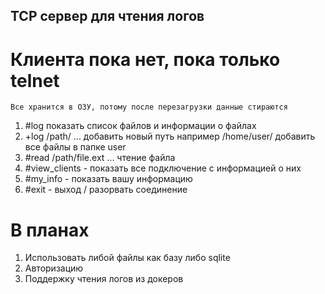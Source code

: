 ## TCP сервер для чтения логов
# Клиента пока нет, пока только telnet
    Все хранится в ОЗУ, потому после перезагрузки данные стираются


1. #log показать список файлов и информации о файлах
2. +log /path/ ...  добавить новый путь например /home/user/ добавить все файлы в папке user
3. #read /path/file.ext ... чтение файла
4. #view_clients - показать все подключение с информацией о них
5. #my_info - показать вашу информацию
6. #exit - выход / разорвать соединение


# В планах

1. Использовать либой файлы как базу либо sqlite
2. Авторизацию 
3. Поддержку чтения логов из докеров